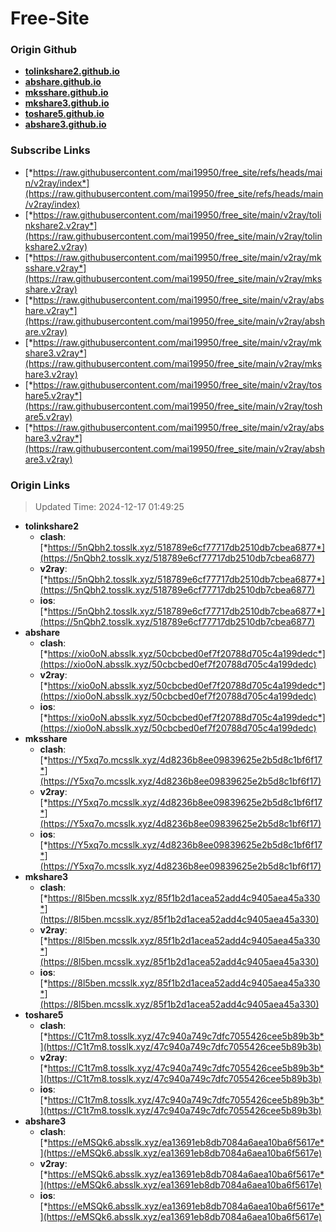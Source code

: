 # Free-Site

### Origin Github

- [**tolinkshare2.github.io**](https://github.com/tolinkshare2/tolinkshare2.github.io)
- [**abshare.github.io**](https://github.com/abshare/abshare.github.io)
- [**mksshare.github.io**](https://github.com/mksshare/mksshare.github.io)
- [**mkshare3.github.io**](https://github.com/mkshare3/mkshare3.github.io)
- [**toshare5.github.io**](https://github.com/toshare5/toshare5.github.io)
- [**abshare3.github.io**](https://github.com/abshare3/abshare3.github.io)

### Subscribe Links

- [*https://raw.githubusercontent.com/mai19950/free_site/refs/heads/main/v2ray/index*](https://raw.githubusercontent.com/mai19950/free_site/refs/heads/main/v2ray/index)
- [*https://raw.githubusercontent.com/mai19950/free_site/main/v2ray/tolinkshare2.v2ray*](https://raw.githubusercontent.com/mai19950/free_site/main/v2ray/tolinkshare2.v2ray)
- [*https://raw.githubusercontent.com/mai19950/free_site/main/v2ray/mksshare.v2ray*](https://raw.githubusercontent.com/mai19950/free_site/main/v2ray/mksshare.v2ray)
- [*https://raw.githubusercontent.com/mai19950/free_site/main/v2ray/abshare.v2ray*](https://raw.githubusercontent.com/mai19950/free_site/main/v2ray/abshare.v2ray)
- [*https://raw.githubusercontent.com/mai19950/free_site/main/v2ray/mkshare3.v2ray*](https://raw.githubusercontent.com/mai19950/free_site/main/v2ray/mkshare3.v2ray)
- [*https://raw.githubusercontent.com/mai19950/free_site/main/v2ray/toshare5.v2ray*](https://raw.githubusercontent.com/mai19950/free_site/main/v2ray/toshare5.v2ray)
- [*https://raw.githubusercontent.com/mai19950/free_site/main/v2ray/abshare3.v2ray*](https://raw.githubusercontent.com/mai19950/free_site/main/v2ray/abshare3.v2ray)

### Origin Links

> Updated Time: 2024-12-17 01:49:25

- **tolinkshare2**
  - **clash**: [*https://5nQbh2.tosslk.xyz/518789e6cf77717db2510db7cbea6877*](https://5nQbh2.tosslk.xyz/518789e6cf77717db2510db7cbea6877)
  - **v2ray**: [*https://5nQbh2.tosslk.xyz/518789e6cf77717db2510db7cbea6877*](https://5nQbh2.tosslk.xyz/518789e6cf77717db2510db7cbea6877)
  - **ios**: [*https://5nQbh2.tosslk.xyz/518789e6cf77717db2510db7cbea6877*](https://5nQbh2.tosslk.xyz/518789e6cf77717db2510db7cbea6877)
- **abshare**
  - **clash**: [*https://xio0oN.absslk.xyz/50cbcbed0ef7f20788d705c4a199dedc*](https://xio0oN.absslk.xyz/50cbcbed0ef7f20788d705c4a199dedc)
  - **v2ray**: [*https://xio0oN.absslk.xyz/50cbcbed0ef7f20788d705c4a199dedc*](https://xio0oN.absslk.xyz/50cbcbed0ef7f20788d705c4a199dedc)
  - **ios**: [*https://xio0oN.absslk.xyz/50cbcbed0ef7f20788d705c4a199dedc*](https://xio0oN.absslk.xyz/50cbcbed0ef7f20788d705c4a199dedc)
- **mksshare**
  - **clash**: [*https://Y5xq7o.mcsslk.xyz/4d8236b8ee09839625e2b5d8c1bf6f17*](https://Y5xq7o.mcsslk.xyz/4d8236b8ee09839625e2b5d8c1bf6f17)
  - **v2ray**: [*https://Y5xq7o.mcsslk.xyz/4d8236b8ee09839625e2b5d8c1bf6f17*](https://Y5xq7o.mcsslk.xyz/4d8236b8ee09839625e2b5d8c1bf6f17)
  - **ios**: [*https://Y5xq7o.mcsslk.xyz/4d8236b8ee09839625e2b5d8c1bf6f17*](https://Y5xq7o.mcsslk.xyz/4d8236b8ee09839625e2b5d8c1bf6f17)
- **mkshare3**
  - **clash**: [*https://8l5ben.mcsslk.xyz/85f1b2d1acea52add4c9405aea45a330*](https://8l5ben.mcsslk.xyz/85f1b2d1acea52add4c9405aea45a330)
  - **v2ray**: [*https://8l5ben.mcsslk.xyz/85f1b2d1acea52add4c9405aea45a330*](https://8l5ben.mcsslk.xyz/85f1b2d1acea52add4c9405aea45a330)
  - **ios**: [*https://8l5ben.mcsslk.xyz/85f1b2d1acea52add4c9405aea45a330*](https://8l5ben.mcsslk.xyz/85f1b2d1acea52add4c9405aea45a330)
- **toshare5**
  - **clash**: [*https://C1t7m8.tosslk.xyz/47c940a749c7dfc7055426cee5b89b3b*](https://C1t7m8.tosslk.xyz/47c940a749c7dfc7055426cee5b89b3b)
  - **v2ray**: [*https://C1t7m8.tosslk.xyz/47c940a749c7dfc7055426cee5b89b3b*](https://C1t7m8.tosslk.xyz/47c940a749c7dfc7055426cee5b89b3b)
  - **ios**: [*https://C1t7m8.tosslk.xyz/47c940a749c7dfc7055426cee5b89b3b*](https://C1t7m8.tosslk.xyz/47c940a749c7dfc7055426cee5b89b3b)
- **abshare3**
  - **clash**: [*https://eMSQk6.absslk.xyz/ea13691eb8db7084a6aea10ba6f5617e*](https://eMSQk6.absslk.xyz/ea13691eb8db7084a6aea10ba6f5617e)
  - **v2ray**: [*https://eMSQk6.absslk.xyz/ea13691eb8db7084a6aea10ba6f5617e*](https://eMSQk6.absslk.xyz/ea13691eb8db7084a6aea10ba6f5617e)
  - **ios**: [*https://eMSQk6.absslk.xyz/ea13691eb8db7084a6aea10ba6f5617e*](https://eMSQk6.absslk.xyz/ea13691eb8db7084a6aea10ba6f5617e)
